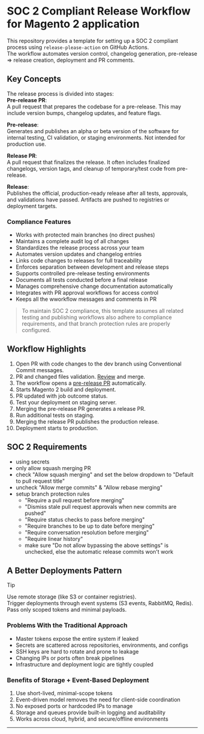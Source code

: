 # SOC 2 Compliant Release Workflow for Magento 2 application

This repository provides a template for setting up a SOC 2 compliant process using `release-please-action` on GitHub Actions.  
The workflow automates version control, changelog generation, pre-release => release creation, deployment and PR comments.

## Key Concepts

The release process is divided into stages:  
**Pre-release PR**:  
A pull request that prepares the codebase for a pre-release. This may include version bumps, changelog updates, and feature flags.  

**Pre-release**:  
Generates and publishes an alpha or beta version of the software for internal testing, CI validation, or staging environments. Not intended for production use.  

**Release PR**:  
A pull request that finalizes the release. It often includes finalized changelogs, version tags, and cleanup of temporary/test code from pre-release.  

**Release**:  
Publishes the official, production-ready release after all tests, approvals, and validations have passed. Artifacts are pushed to registries or deployment targets.  
  
### Compliance Features

- Works with protected main branches (no direct pushes)
- Maintains a complete audit log of all changes
- Standardizes the release process across your team
- Automates version updates and changelog entries
- Links code changes to releases for full traceability
- Enforces separation between development and release steps
- Supports controlled pre-release testing environments
- Documents all tests conducted before a final release
- Manages comprehensive change documentation automatically
- Integrates with PR approval workflows for access control
- Keeps all the wworkflow messages and comments in PR
> To maintain SOC 2 compliance, this template assumes all related testing and publishing workflows also adhere to compliance requirements, and that branch protection rules are properly configured.

## Workflow Highlights

1. Open PR with code changes to the dev branch using Conventional Commit messages.
2. PR and changed files validation. [Review](https://github.com/magenx/Magento-2-deployment-pipeline/pull/215) and merge.
3. The workflow opens a [pre-release PR](https://github.com/magenx/Magento-2-deployment-pipeline/pull/206) automatically.
4. Starts Magento 2 build and deployment.
5. PR updated with job outcome status.
6. Test your deployment on staging server.
7. Merging the pre-release PR generates a release PR.
8. Run additional tests on staging.
9. Merging the release PR publishes the production release.
10. Deployment starts to production.

## SOC 2 Requirements

- using secrets
- only allow squash merging PR
- check "Allow squash merging" and set the below dropdown to "Default to pull request title"
- uncheck "Allow merge commits" & "Allow rebase merging"
- setup branch protection rules
  - "Require a pull request before merging"
  - "Dismiss stale pull request approvals when new commits are pushed"
  - "Require status checks to pass before merging"
  - "Require branches to be up to date before merging"
  - "Require conversation resolution before merging"
  - "Require linear history"
  - make sure "Do not allow bypassing the above settings" is unchecked, else the automatic release commits won't work

  
## A Better Deployments Pattern  
> [!TIP]
> Use remote storage (like S3 or container registries).  
> Trigger deployments through event systems (S3 events, RabbitMQ, Redis).  
> Pass only scoped tokens and minimal payloads.  
  
### Problems With the Traditional Approach  
- Master tokens expose the entire system if leaked  
- Secrets are scattered across repositories, environments, and configs  
- SSH keys are hard to rotate and prone to leakage  
- Changing IPs or ports often break pipelines  
- Infrastructure and deployment logic are tightly coupled  
  
### Benefits of Storage + Event-Based Deployment  
1. Use short-lived, minimal-scope tokens  
2. Event-driven model removes the need for client-side coordination  
3. No exposed ports or hardcoded IPs to manage  
4. Storage and queues provide built-in logging and auditability  
5. Works across cloud, hybrid, and secure/offline environments  




---

